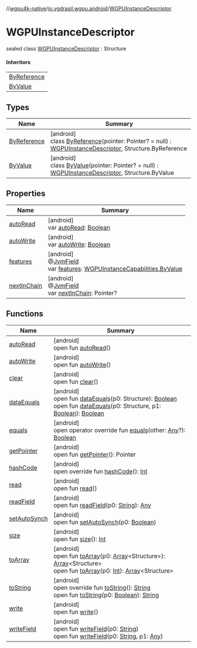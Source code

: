 //[wgpu4k-native](../../../index.md)/[io.ygdrasil.wgpu.android](../index.md)/[WGPUInstanceDescriptor](index.md)

# WGPUInstanceDescriptor

sealed class [WGPUInstanceDescriptor](index.md) : Structure

#### Inheritors

| |
|---|
| [ByReference](-by-reference/index.md) |
| [ByValue](-by-value/index.md) |

## Types

| Name | Summary |
|---|---|
| [ByReference](-by-reference/index.md) | [android]<br>class [ByReference](-by-reference/index.md)(pointer: Pointer? = null) : [WGPUInstanceDescriptor](index.md), Structure.ByReference |
| [ByValue](-by-value/index.md) | [android]<br>class [ByValue](-by-value/index.md)(pointer: Pointer? = null) : [WGPUInstanceDescriptor](index.md), Structure.ByValue |

## Properties

| Name | Summary |
|---|---|
| [autoRead](../-w-g-p-u-request-device-callback-info/-by-value/index.md#-1660627269%2FFunctions%2F-895170507) | [android]<br>var [autoRead](../-w-g-p-u-request-device-callback-info/-by-value/index.md#-1660627269%2FFunctions%2F-895170507): [Boolean](https://kotlinlang.org/api/core/kotlin-stdlib/kotlin/-boolean/index.html) |
| [autoWrite](../-w-g-p-u-request-device-callback-info/-by-value/index.md#2132137834%2FFunctions%2F-895170507) | [android]<br>var [autoWrite](../-w-g-p-u-request-device-callback-info/-by-value/index.md#2132137834%2FFunctions%2F-895170507): [Boolean](https://kotlinlang.org/api/core/kotlin-stdlib/kotlin/-boolean/index.html) |
| [features](features.md) | [android]<br>@[JvmField](https://kotlinlang.org/api/core/kotlin-stdlib/kotlin.jvm/-jvm-field/index.html)<br>var [features](features.md): [WGPUInstanceCapabilities.ByValue](../-w-g-p-u-instance-capabilities/-by-value/index.md) |
| [nextInChain](next-in-chain.md) | [android]<br>@[JvmField](https://kotlinlang.org/api/core/kotlin-stdlib/kotlin.jvm/-jvm-field/index.html)<br>var [nextInChain](next-in-chain.md): Pointer? |

## Functions

| Name | Summary |
|---|---|
| [autoRead](../-w-g-p-u-request-device-callback-info/-by-value/index.md#-1660627269%2FFunctions%2F-895170507) | [android]<br>open fun [autoRead](../-w-g-p-u-request-device-callback-info/-by-value/index.md#-1660627269%2FFunctions%2F-895170507)() |
| [autoWrite](../-w-g-p-u-request-device-callback-info/-by-value/index.md#2132137834%2FFunctions%2F-895170507) | [android]<br>open fun [autoWrite](../-w-g-p-u-request-device-callback-info/-by-value/index.md#2132137834%2FFunctions%2F-895170507)() |
| [clear](../-w-g-p-u-request-device-callback-info/-by-value/index.md#718961069%2FFunctions%2F-895170507) | [android]<br>open fun [clear](../-w-g-p-u-request-device-callback-info/-by-value/index.md#718961069%2FFunctions%2F-895170507)() |
| [dataEquals](../-w-g-p-u-request-device-callback-info/-by-value/index.md#1435600696%2FFunctions%2F-895170507) | [android]<br>open fun [dataEquals](../-w-g-p-u-request-device-callback-info/-by-value/index.md#1435600696%2FFunctions%2F-895170507)(p0: Structure): [Boolean](https://kotlinlang.org/api/core/kotlin-stdlib/kotlin/-boolean/index.html)<br>open fun [dataEquals](../-w-g-p-u-request-device-callback-info/-by-value/index.md#-611011252%2FFunctions%2F-895170507)(p0: Structure, p1: [Boolean](https://kotlinlang.org/api/core/kotlin-stdlib/kotlin/-boolean/index.html)): [Boolean](https://kotlinlang.org/api/core/kotlin-stdlib/kotlin/-boolean/index.html) |
| [equals](../-w-g-p-u-request-device-callback-info/-by-value/index.md#-1689848703%2FFunctions%2F-895170507) | [android]<br>open operator override fun [equals](../-w-g-p-u-request-device-callback-info/-by-value/index.md#-1689848703%2FFunctions%2F-895170507)(other: [Any](https://kotlinlang.org/api/core/kotlin-stdlib/kotlin/-any/index.html)?): [Boolean](https://kotlinlang.org/api/core/kotlin-stdlib/kotlin/-boolean/index.html) |
| [getPointer](../-w-g-p-u-request-device-callback-info/-by-value/index.md#-1766351335%2FFunctions%2F-895170507) | [android]<br>open fun [getPointer](../-w-g-p-u-request-device-callback-info/-by-value/index.md#-1766351335%2FFunctions%2F-895170507)(): Pointer |
| [hashCode](../-w-g-p-u-request-device-callback-info/-by-value/index.md#-87232699%2FFunctions%2F-895170507) | [android]<br>open override fun [hashCode](../-w-g-p-u-request-device-callback-info/-by-value/index.md#-87232699%2FFunctions%2F-895170507)(): [Int](https://kotlinlang.org/api/core/kotlin-stdlib/kotlin/-int/index.html) |
| [read](../-w-g-p-u-request-device-callback-info/-by-value/index.md#-605623382%2FFunctions%2F-895170507) | [android]<br>open fun [read](../-w-g-p-u-request-device-callback-info/-by-value/index.md#-605623382%2FFunctions%2F-895170507)() |
| [readField](../-w-g-p-u-request-device-callback-info/-by-value/index.md#-142250898%2FFunctions%2F-895170507) | [android]<br>open fun [readField](../-w-g-p-u-request-device-callback-info/-by-value/index.md#-142250898%2FFunctions%2F-895170507)(p0: [String](https://kotlinlang.org/api/core/kotlin-stdlib/kotlin/-string/index.html)): [Any](https://kotlinlang.org/api/core/kotlin-stdlib/kotlin/-any/index.html) |
| [setAutoSynch](../-w-g-p-u-request-device-callback-info/-by-value/index.md#-1873879351%2FFunctions%2F-895170507) | [android]<br>open fun [setAutoSynch](../-w-g-p-u-request-device-callback-info/-by-value/index.md#-1873879351%2FFunctions%2F-895170507)(p0: [Boolean](https://kotlinlang.org/api/core/kotlin-stdlib/kotlin/-boolean/index.html)) |
| [size](../-w-g-p-u-request-device-callback-info/-by-value/index.md#1665065887%2FFunctions%2F-895170507) | [android]<br>open fun [size](../-w-g-p-u-request-device-callback-info/-by-value/index.md#1665065887%2FFunctions%2F-895170507)(): [Int](https://kotlinlang.org/api/core/kotlin-stdlib/kotlin/-int/index.html) |
| [toArray](../-w-g-p-u-request-device-callback-info/-by-value/index.md#2132340621%2FFunctions%2F-895170507) | [android]<br>open fun [toArray](../-w-g-p-u-request-device-callback-info/-by-value/index.md#2132340621%2FFunctions%2F-895170507)(p0: [Array](https://kotlinlang.org/api/core/kotlin-stdlib/kotlin/-array/index.html)&lt;Structure&gt;): [Array](https://kotlinlang.org/api/core/kotlin-stdlib/kotlin/-array/index.html)&lt;Structure&gt;<br>open fun [toArray](../-w-g-p-u-request-device-callback-info/-by-value/index.md#554934234%2FFunctions%2F-895170507)(p0: [Int](https://kotlinlang.org/api/core/kotlin-stdlib/kotlin/-int/index.html)): [Array](https://kotlinlang.org/api/core/kotlin-stdlib/kotlin/-array/index.html)&lt;Structure&gt; |
| [toString](../-w-g-p-u-request-device-callback-info/-by-value/index.md#-265398764%2FFunctions%2F-895170507) | [android]<br>open override fun [toString](../-w-g-p-u-request-device-callback-info/-by-value/index.md#-265398764%2FFunctions%2F-895170507)(): [String](https://kotlinlang.org/api/core/kotlin-stdlib/kotlin/-string/index.html)<br>open fun [toString](../-w-g-p-u-request-device-callback-info/-by-value/index.md#1718618713%2FFunctions%2F-895170507)(p0: [Boolean](https://kotlinlang.org/api/core/kotlin-stdlib/kotlin/-boolean/index.html)): [String](https://kotlinlang.org/api/core/kotlin-stdlib/kotlin/-string/index.html) |
| [write](../-w-g-p-u-request-device-callback-info/-by-value/index.md#477519963%2FFunctions%2F-895170507) | [android]<br>open fun [write](../-w-g-p-u-request-device-callback-info/-by-value/index.md#477519963%2FFunctions%2F-895170507)() |
| [writeField](../-w-g-p-u-request-device-callback-info/-by-value/index.md#963475167%2FFunctions%2F-895170507) | [android]<br>open fun [writeField](../-w-g-p-u-request-device-callback-info/-by-value/index.md#963475167%2FFunctions%2F-895170507)(p0: [String](https://kotlinlang.org/api/core/kotlin-stdlib/kotlin/-string/index.html))<br>open fun [writeField](../-w-g-p-u-request-device-callback-info/-by-value/index.md#1741006465%2FFunctions%2F-895170507)(p0: [String](https://kotlinlang.org/api/core/kotlin-stdlib/kotlin/-string/index.html), p1: [Any](https://kotlinlang.org/api/core/kotlin-stdlib/kotlin/-any/index.html)) |